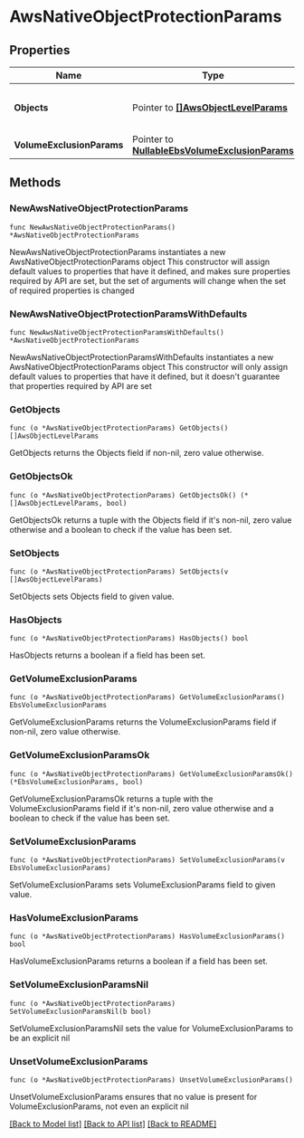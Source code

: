 # AwsNativeObjectProtectionParams

## Properties

Name | Type | Description | Notes
------------ | ------------- | ------------- | -------------
**Objects** | Pointer to [**[]AwsObjectLevelParams**](AwsObjectLevelParams.md) | Specifies the objects to be protected. | [optional] 
**VolumeExclusionParams** | Pointer to [**NullableEbsVolumeExclusionParams**](EbsVolumeExclusionParams.md) |  | [optional] 

## Methods

### NewAwsNativeObjectProtectionParams

`func NewAwsNativeObjectProtectionParams() *AwsNativeObjectProtectionParams`

NewAwsNativeObjectProtectionParams instantiates a new AwsNativeObjectProtectionParams object
This constructor will assign default values to properties that have it defined,
and makes sure properties required by API are set, but the set of arguments
will change when the set of required properties is changed

### NewAwsNativeObjectProtectionParamsWithDefaults

`func NewAwsNativeObjectProtectionParamsWithDefaults() *AwsNativeObjectProtectionParams`

NewAwsNativeObjectProtectionParamsWithDefaults instantiates a new AwsNativeObjectProtectionParams object
This constructor will only assign default values to properties that have it defined,
but it doesn't guarantee that properties required by API are set

### GetObjects

`func (o *AwsNativeObjectProtectionParams) GetObjects() []AwsObjectLevelParams`

GetObjects returns the Objects field if non-nil, zero value otherwise.

### GetObjectsOk

`func (o *AwsNativeObjectProtectionParams) GetObjectsOk() (*[]AwsObjectLevelParams, bool)`

GetObjectsOk returns a tuple with the Objects field if it's non-nil, zero value otherwise
and a boolean to check if the value has been set.

### SetObjects

`func (o *AwsNativeObjectProtectionParams) SetObjects(v []AwsObjectLevelParams)`

SetObjects sets Objects field to given value.

### HasObjects

`func (o *AwsNativeObjectProtectionParams) HasObjects() bool`

HasObjects returns a boolean if a field has been set.

### GetVolumeExclusionParams

`func (o *AwsNativeObjectProtectionParams) GetVolumeExclusionParams() EbsVolumeExclusionParams`

GetVolumeExclusionParams returns the VolumeExclusionParams field if non-nil, zero value otherwise.

### GetVolumeExclusionParamsOk

`func (o *AwsNativeObjectProtectionParams) GetVolumeExclusionParamsOk() (*EbsVolumeExclusionParams, bool)`

GetVolumeExclusionParamsOk returns a tuple with the VolumeExclusionParams field if it's non-nil, zero value otherwise
and a boolean to check if the value has been set.

### SetVolumeExclusionParams

`func (o *AwsNativeObjectProtectionParams) SetVolumeExclusionParams(v EbsVolumeExclusionParams)`

SetVolumeExclusionParams sets VolumeExclusionParams field to given value.

### HasVolumeExclusionParams

`func (o *AwsNativeObjectProtectionParams) HasVolumeExclusionParams() bool`

HasVolumeExclusionParams returns a boolean if a field has been set.

### SetVolumeExclusionParamsNil

`func (o *AwsNativeObjectProtectionParams) SetVolumeExclusionParamsNil(b bool)`

 SetVolumeExclusionParamsNil sets the value for VolumeExclusionParams to be an explicit nil

### UnsetVolumeExclusionParams
`func (o *AwsNativeObjectProtectionParams) UnsetVolumeExclusionParams()`

UnsetVolumeExclusionParams ensures that no value is present for VolumeExclusionParams, not even an explicit nil

[[Back to Model list]](../README.md#documentation-for-models) [[Back to API list]](../README.md#documentation-for-api-endpoints) [[Back to README]](../README.md)


